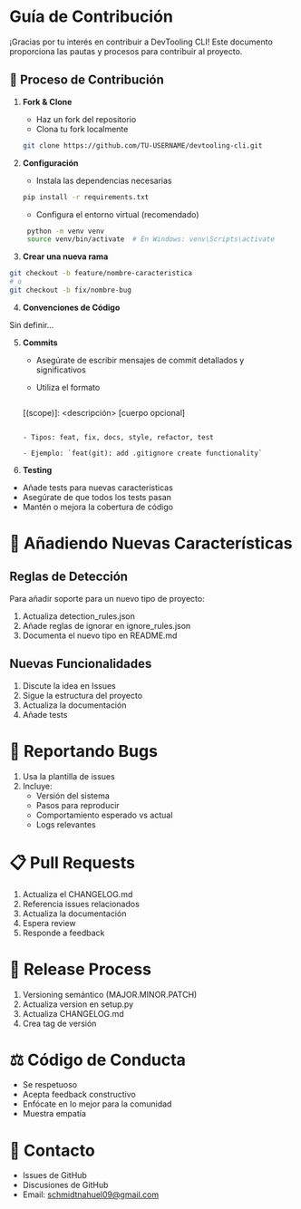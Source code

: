 # Guía de Contribución

¡Gracias por tu interés en contribuir a DevTooling CLI! Este documento proporciona las pautas y procesos para contribuir al proyecto.

## 🤝 Proceso de Contribución

1. **Fork & Clone**
   - Haz un fork del repositorio
   - Clona tu fork localmente
   ```bash
   git clone https://github.com/TU-USERNAME/devtooling-cli.git
   ```

2. **Configuración**
   - Instala las dependencias necesarias
   ```bash
   pip install -r requirements.txt
   ```
   - Configura el entorno virtual (recomendado)
   ```bash
    python -m venv venv
    source venv/bin/activate  # En Windows: venv\Scripts\activate
   ```
3. **Crear una nueva rama**

```bash	   
git checkout -b feature/nombre-caracteristica
# o
git checkout -b fix/nombre-bug
```

4. **Convenciones de Código**

Sin definir...

5. **Commits**
   - Asegúrate de escribir mensajes de commit detallados y significativos
   - Utiliza el formato 

     ```
    <tipo>[(scope)]: <descripción>
    [cuerpo opcional]
     ```

   - Tipos: feat, fix, docs, style, refactor, test

   - Ejemplo: `feat(git): add .gitignore create functionality`

6. **Testing**

- Añade tests para nuevas características
- Asegúrate de que todos los tests pasan
- Mantén o mejora la cobertura de código


# 📝 Añadiendo Nuevas Características

## Reglas de Detección
Para añadir soporte para un nuevo tipo de proyecto:

1. Actualiza detection_rules.json
2. Añade reglas de ignorar en ignore_rules.json
3. Documenta el nuevo tipo en README.md

## Nuevas Funcionalidades

1. Discute la idea en Issues
2. Sigue la estructura del proyecto
3. Actualiza la documentación
4. Añade tests

# 🐛 Reportando Bugs
1. Usa la plantilla de issues
2. Incluye:
    - Versión del sistema
    - Pasos para reproducir
    - Comportamiento esperado vs actual
    - Logs relevantes

# 📋 Pull Requests

1. Actualiza el CHANGELOG.md
2. Referencia issues relacionados
3. Actualiza la documentación
4. Espera review
5. Responde a feedback

# 🚀 Release Process

1. Versioning semántico (MAJOR.MINOR.PATCH)
2. Actualiza version en setup.py
3. Actualiza CHANGELOG.md
4. Crea tag de versión

# ⚖️ Código de Conducta

* Se respetuoso
* Acepta feedback constructivo
* Enfócate en lo mejor para la comunidad
* Muestra empatía

# 📮 Contacto

- Issues de GitHub
- Discusiones de GitHub
- Email: schmidtnahuel09@gmail.com